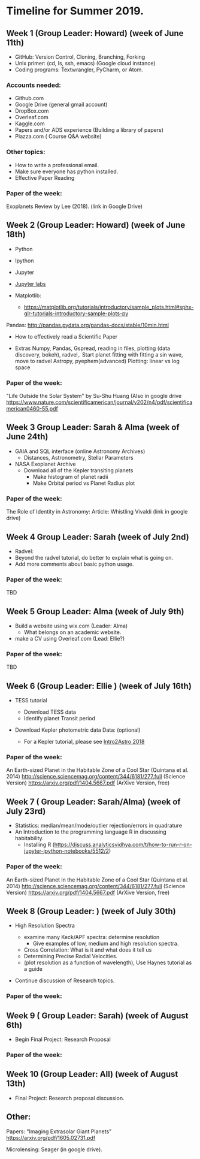 
# Timeline for Summer 2019.

## Week 1 (Group Leader: Howard) (week of June 11th)
* GitHub: Version Control, Cloning, Branching, Forking
* Unix primer: (cd, ls, ssh, emacs) (Google cloud instance)
* Coding programs: Textwrangler, PyCharm, or Atom.
### Accounts needed:
  * Github.com
  * Google Drive (general gmail account)
  * DropBox.com
  * Overleaf.com 
  * Kaggle.com
  * Papers and/or ADS experience (Building a library of papers)
  * Piazza.com ( Course Q&A website)
### Other topics:
  * How to write a professional email.
  * Make sure everyone has python installed.
  * Effective Paper Reading

### Paper of the week:
Exoplanets Review by Lee (2018). (link in Google Drive)

## Week 2 (Group Leader: Howard) (week of June 18th)
* Python
* Ipython
* Jupyter
* [Jupyter labs](https://github.com/jupyterlab/jupyterlab)

* Matplotlib:
   * https://matplotlib.org/tutorials/introductory/sample_plots.html#sphx-glr-tutorials-introductory-sample-plots-py

Pandas:
http://pandas.pydata.org/pandas-docs/stable/10min.html

* How to effectively read a Scientific Paper

* Extras
    Numpy, Pandas, Gspread, reading in files, plotting (data discovery, bokeh), radvel,.
    Start planet fitting with fitting a sin wave, move to radvel
    Astropy, pyephem(advanced)
    Plotting: linear vs log space
    
### Paper of the week: 
"Life Outside the Solar System"  by Su-Shu Huang  (Also in google drive
https://www.nature.com/scientificamerican/journal/v202/n4/pdf/scientificamerican0460-55.pdf 


## Week 3 Group Leader: Sarah & Alma (week of June 24th)
 * GAIA and SQL interface (online Astronomy Archives)
   * Distances,  Astronometry, Stellar Parameters
 * NASA Exoplanet Archive
   * Download all of the Kepler transiting planets
      * Make histogram of planet radii
      * Make Orbital period vs Planet Radius plot
      
      
### Paper of the week:
The Role of Identity in Astronomy:
Article: Whistling Vivaldi (link in google drive)


## Week 4 Group Leader: Sarah (week of July 2nd)
 * Radvel:
 * Beyond the radvel tutorial, do better to explain what is going on. 
 * Add more comments about basic python usage.

### Paper of the week:
TBD

## Week 5  Group Leader:  Alma  (week of July 9th)
 * Build a website using wix.com (Leader: Alma) 
    * What belongs on an academic website. 
 * make a CV using Overleaf.com (Lead: Ellie?)
 
### Paper of the week:
TBD

## Week 6 (Group Leader: Ellie ) (week of July 16th)
* TESS tutorial 
  * Download TESS data
  * Identify planet Transit period


* Download Kepler photometric data Data: (optional)
   * For a Kepler tutorial, please see [Intro2Astro 2018](https://github.com/howardisaacson/Introduction-to-Astronomy-Research-2018/blob/master/Week6_kepler_photometry/Kepler_Photometry_Tutorial.ipynb)
### Paper of the week:
An Earth-sized Planet in the Habitable Zone of a Cool Star (Quintana et al. 2014)
http://science.sciencemag.org/content/344/6181/277.full (Science Version)
https://arxiv.org/pdf/1404.5667.pdf (ArXive Version, free)

## Week 7 ( Group Leader: Sarah/Alma) (week of July 23rd)
 *  Statistics: median/mean/mode/outlier rejection/errors in quadrature
 *  An Introduction to the programming language R in discussing habitability.
    * Installing R (https://discuss.analyticsvidhya.com/t/how-to-run-r-on-jupyter-ipython-notebooks/5512/2)

### Paper of the week:
An Earth-sized Planet in the Habitable Zone of a Cool Star (Quintana et al. 2014)
http://science.sciencemag.org/content/344/6181/277.full (Science Version)
https://arxiv.org/pdf/1404.5667.pdf (ArXive Version, free)



## Week 8 (Group Leader: ) (week of July 30th)
* High Resolution Spectra
  * examine many Keck/APF spectra: determine resolution 
     * Give examples of low, medium and high resolution spectra.
  * Cross Correlation: What is it and what does it tell us
  * Determining Precise Radial Velocities.
  * (plot resolution as a function of wavelength), Use Haynes tutorial as a guide
  
* Continue discussion of Research topics.


### Paper of the week:

## Week 9 ( Group Leader: Sarah) (week of August 6th) 
* Begin Final Project: Research Proposal

### Paper of the week:


## Week 10 (Group Leader: All) (week of August 13th)
* Final Project: Research proposal discussion.

## Other:

Papers:
"Imaging Extrasolar Giant Planets"
https://arxiv.org/pdf/1605.02731.pdf

Microlensing:
Seager (in google drive).


